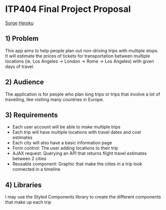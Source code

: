 # ITP404 Final Project Proposal

[Surge](#)
[Heroku](https://final-project-arjunv98.herokuapp.com/)

## 1) Problem

This app aims to help people plan out non-driving trips with multiple stops. It will estimate the prices of tickets for transportation between multiple locations (ie. Los Angeles -> London -> Rome -> Los Angeles) with given days of travel.

## 2) Audience

The application is for people who plan long trips or trips that involve a lot of travelling, like visiting many countries in Europe.

## 3) Requirements

* Each user account will be able to make multiple trips
* Each trip will have multiple locations with travel dates and cost estimates
* Each city will also have a basic information page
* Form control: The user adding locations to their trip
* AJAX request: Querying an API that returns flight travel estimates between 2 cities
* Reusable component: Graphic that make the cities in a trip look connected in a timeline

## 4) Libraries

I may use the Styled Components library to create the different components that make up each trip

